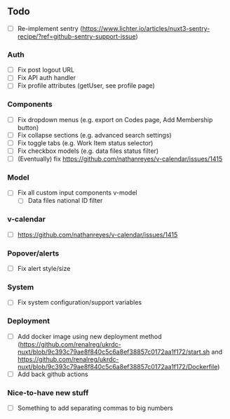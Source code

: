 ## Todo

- [ ] Re-implement sentry (https://www.lichter.io/articles/nuxt3-sentry-recipe/?ref=github-sentry-support-issue)

### Auth

- [ ] Fix post logout URL
- [ ] Fix API auth handler
- [ ] Fix profile attributes (getUser, see profile page)

### Components

- [ ] Fix dropdown menus (e.g. export on Codes page, Add Membership button)
- [ ] Fix collapse sections (e.g. advanced search settings)
- [ ] Fix toggle tabs (e.g. Work Item status selector)
- [ ] Fix checkbox models (e.g. data files status filter)
- [ ] (Eventually) fix https://github.com/nathanreyes/v-calendar/issues/1415

### Model

- [ ] Fix all custom input components v-model
  - [ ] Data files national ID filter

### v-calendar

- [ ] https://github.com/nathanreyes/v-calendar/issues/1415

### Popover/alerts

- [ ] Fix alert style/size

### System

- [ ] Fix system configuration/support variables

### Deployment

- [ ] Add docker image using new deployment method (https://github.com/renalreg/ukrdc-nuxt/blob/9c393c79ae8f840c5c6a8ef38857c0172aa1f172/start.sh and https://github.com/renalreg/ukrdc-nuxt/blob/9c393c79ae8f840c5c6a8ef38857c0172aa1f172/Dockerfile)
- [ ] Add back github actions

### Nice-to-have new stuff

- [ ] Something to add separating commas to big numbers